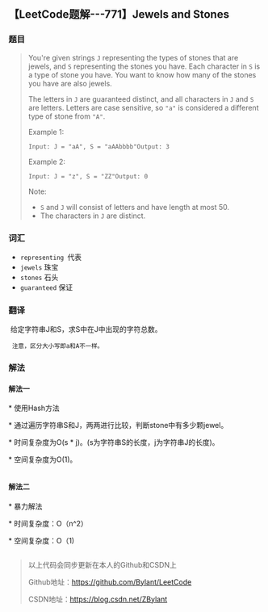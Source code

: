 ## 【LeetCode题解---771】Jewels and Stones 

### 题目 

> You're given strings `J` representing the types of stones that are jewels, and `S` representing the stones you have.  Each character in `S` is a type of stone you have.  You want to know how many of the stones you have are also jewels.
>
> The letters in `J` are guaranteed distinct, and all characters in `J` and `S` are letters. Letters are case sensitive, so `"a"` is considered a different type of stone from `"A"`.
>
> Example 1:
>
> ```
> Input: J = "aA", S = "aAAbbbb"Output: 3
> ```
>
> Example 2:
>
> ```
> Input: J = "z", S = "ZZ"Output: 0
> ```
>
> Note:
>
> - `S` and `J` will consist of letters and have length at most 50.
> - The characters in `J` are distinct.

### 词汇

* `representing `代表
* `jewels` 珠宝
* `stones` 石头
* `guaranteed` 保证    

### 翻译

​	给定字符串J和S，求S中在J中出现的字符总数。

   	 注意，区分大小写即a和A不一样。

### 解法

#### 解法一

\* 使用Hash方法

\* 通过遍历字符串S和J，两两进行比较，判断stone中有多少颗jewel。

\* 时间复杂度为O(s * j)。(s为字符串S的长度，j为字符串J的长度)。

\* 空间复杂度为O(1)。

```java

```

#### 解法二

 \*  暴力解法

 \*  时间复杂度：O（n^2）                            

 \*  空间复杂度：O（1)

```java

```



>  以上代码会同步更新在本人的Github和CSDN上
>
> Github地址：https://github.com/Bylant/LeetCode
>
> CSDN地址：https://blog.csdn.net/ZBylant

